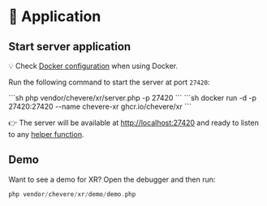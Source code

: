 # 🦄 Application

## Start server application

💡 Check [Docker configuration](../configuration/docker-configuration.md) when using Docker.

Run the following command to start the server at port `27420`:

<code-group>
<code-block title="🐘 PHP">
```sh
php vendor/chevere/xr/server.php -p 27420
```
</code-block>

<code-block title="🐳 Docker">
```sh
docker run -d -p 27420:27420 --name chevere-xr ghcr.io/chevere/xr
```
</code-block>
</code-group>

👉 The server will be available at [http://localhost:27420](http://localhost:27420) and ready to listen to any [helper function](../helpers/README.md).

## Demo

Want to see a demo for XR? Open the debugger and then run:

```php
php vendor/chevere/xr/demo/demo.php
```
